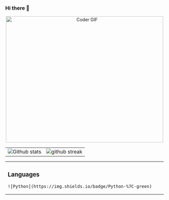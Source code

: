 ### Hi there 👋

<p align="center">
<a href="#"><img src="https://media.giphy.com/media/SWoSkN6DxTszqIKEqv/giphy.gif" alt="Coder GIF" width="500" height="400"></a>
</p>



|                                                                                                           |                                                                                      |
| --------------------------------------------------------------------------------------------------------- | ------------------------------------------------------------------------------------ |
| ![Github stats](https://github-readme-stats.vercel.app/api?username=matteoLorenzini&show_icons=true&locale=en) | ![github streak](https://github-readme-streak-stats.herokuapp.com/?user=matteoLorenzini&) |

<table style="border: none">
  <tr>
  <td width="50%" valign="top">

### Languages 
    ![Python](https://img.shields.io/badge/Python-%7C-green)
